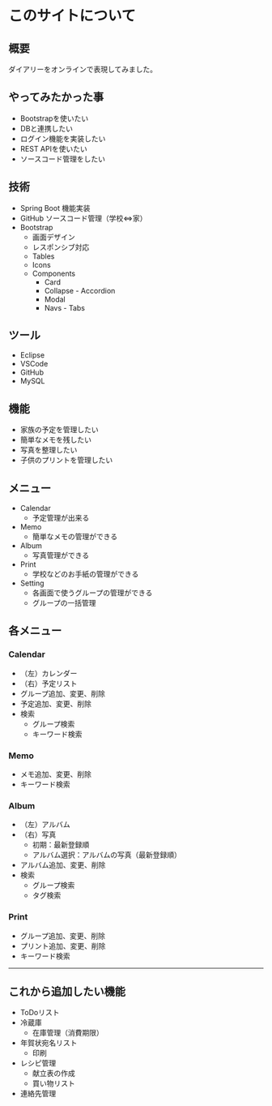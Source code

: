 # このサイトについて

## 概要
ダイアリーをオンラインで表現してみました。

## やってみたかった事
- Bootstrapを使いたい
- DBと連携したい
- ログイン機能を実装したい
- REST APIを使いたい
- ソースコード管理をしたい

## 技術
- Spring Boot
    機能実装
- GitHub
    ソースコード管理（学校⇔家）
- Bootstrap  
    - 画面デザイン
    - レスポンシブ対応
    - Tables
    - Icons
    - Components
        - Card
        - Collapse - Accordion
        - Modal
        - Navs - Tabs

## ツール
- Eclipse
- VSCode
- GitHub
- MySQL

## 機能
- 家族の予定を管理したい
- 簡単なメモを残したい
- 写真を整理したい
- 子供のプリントを管理したい

## メニュー
- Calendar  
    - 予定管理が出来る  
- Memo  
    - 簡単なメモの管理ができる
- Album  
    - 写真管理ができる
- Print  
    - 学校などのお手紙の管理ができる
- Setting
    - 各画面で使うグループの管理ができる
    - グループの一括管理

## 各メニュー
### Calendar
- （左）カレンダー
- （右）予定リスト
- グループ追加、変更、削除
- 予定追加、変更、削除
- 検索
    - グループ検索
    - キーワード検索
### Memo
- メモ追加、変更、削除
- キーワード検索
### Album
- （左）アルバム
- （右）写真
    - 初期：最新登録順
    - アルバム選択：アルバムの写真（最新登録順）
- アルバム追加、変更、削除
- 検索
    - グループ検索
    - タグ検索
### Print
- グループ追加、変更、削除
- プリント追加、変更、削除
- キーワード検索

---
## これから追加したい機能
- ToDoリスト
- 冷蔵庫  
    - 在庫管理（消費期限）
- 年賀状宛名リスト  
    - 印刷
- レシピ管理
    - 献立表の作成
    - 買い物リスト
- 連絡先管理